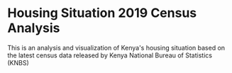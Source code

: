 # Housing Situation 2019 Census Analysis
This is an analysis and visualization of Kenya's housing situation based on the latest census data released by Kenya National Bureau of Statistics (KNBS)

